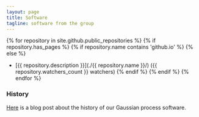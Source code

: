 ```yaml
---
layout: page
title: Software
tagline: software from the group
---
```


{% for repository in site.github.public_repositories %}
{% if repository.has_pages %}
{% if repository.name contains 'github.io' %}
{% else %}
* [{{ repository.description }}](./{{ repository.name }}/) ({{ repository.watchers_count }} watchers)
{% endif %}
{% endif %}
{% endfor %}



### History

[Here](http://inverseprobability.com/2013/11/25/gpy-moving-from-matlab-to-python/)
is a blog post about the history of our Gaussian process software.

